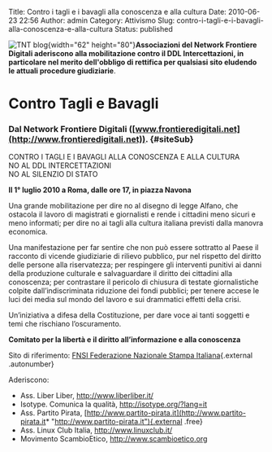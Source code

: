 Title: Contro i tagli e i bavagli alla conoscenza e alla cultura
Date: 2010-06-23 22:56
Author: admin
Category: Attivismo
Slug: contro-i-tagli-e-i-bavagli-alla-conoscenza-e-alla-cultura
Status: published

![TNT blog](http://blog.tntvillage.scambioetico.org/wp-content/uploads/2010/01/BavaglioRete.jpg){width="62" height="80"}**Associazioni del Network Frontiere Digitali aderiscono alla mobilitazione contro il DDL Intercettazioni, in particolare nel merito dell'obbligo di rettifica per qualsiasi sito eludendo le attuali procedure giudiziarie**.

**<!--more-->**

Contro Tagli e Bavagli
======================

### Dal Network Frontiere Digitali ([www.frontieredigitali.net](http://www.frontieredigitali.net)). {#siteSub}

CONTRO I TAGLI E I BAVAGLI ALLA CONOSCENZA E ALLA CULTURA  
NO AL DDL INTERCETTAZIONI  
NO AL SILENZIO DI STATO

**Il 1° luglio 2010 a Roma, dalle ore 17, in piazza Navona**

Una grande mobilitazione per dire no al disegno di legge Alfano, che ostacola il lavoro di magistrati e giornalisti e rende i cittadini meno sicuri e meno informati; per dire no ai tagli alla cultura italiana previsti dalla manovra economica.

Una manifestazione per far sentire che non può essere sottratto al Paese il racconto di vicende giudiziarie di rilievo pubblico, pur nel rispetto del diritto delle persone alla riservatezza; per respingere gli interventi punitivi ai danni della produzione culturale e salvaguardare il diritto dei cittadini alla conoscenza; per contrastare il pericolo di chiusura di testate giornalistiche colpite dall’indiscriminata riduzione dei fondi pubblici; per tenere accese le luci dei media sul mondo del lavoro e sui drammatici effetti della crisi.

Un’iniziativa a difesa della Costituzione, per dare voce ai tanti soggetti e temi che rischiano l’oscuramento.

**Comitato per la libertà e il diritto all’informazione e alla conoscenza**

Sito di riferimento: [FNSI Federazione Nazionale Stampa Italiana](http://www.fnsi.it/Esterne/Home.asp "http://www.fnsi.it/Esterne/Home.asp"){.external .autonumber}

Aderiscono:

-   Ass. Liber Liber, <http://www.liberliber.it/>
-   Isotype. Comunica la qualità, <http://isotype.org/?lang=it>
-   Ass. Partito Pirata, [http://www.partito-pirata.it](http://www.partito-pirata.it* "http://www.partito-pirata.it"){.external .free}
-   Ass. Linux Club Italia, <http://www.linuxclub.it/>
-   Movimento ScambioEtico, <http://www.scambioetico.org>

